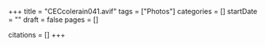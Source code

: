 +++
title = "CECcolerain041.avif"
tags = ["Photos"]
categories = []
startDate = ""
draft = false
pages = []

citations = []
+++
